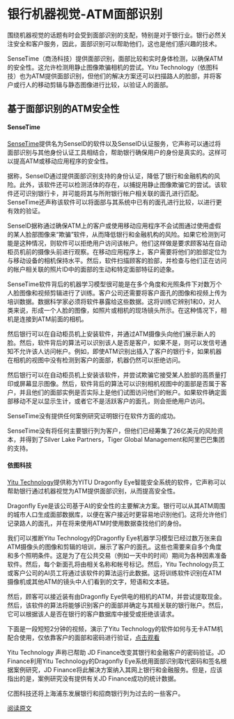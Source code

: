 # 银行机器视觉-ATM面部识别

围绕机器视觉的话题有时会受到面部识别的支配，特别是对于银行业。银行必然关注安全和客户服务，因此，面部识别可以帮助他们，这也是他们感兴趣的技术。

SenseTime（商汤科技）提供面部识别，面部比较和实时身体检测，以确保ATM的安全性。这允许检测用静止图像欺骗相机的尝试。Yitu Technology（依图科技）也为ATM提供面部识别，但他们的解决方案还可以扫描路人的脸部，并将客户或行人的移动剪辑与静态图像进行比较，以验证人的面部。

## 基于面部识别的ATM安全性
#### SenseTime

[SenseTime](https://www.sensetime.com/)提供名为SenseID的软件以及SenseID认证服务，它声称可以通过将面部识别与其他身份认证工具相结合，帮助银行确保用户的身份是真实的。这样可以提高ATM或移动应用程序的安全性。

据称，SenseID通过提供面部识别支持的身份认证，降低了银行和金融机构的风险。此外，该软件还可以检测活体的存在，以捕捉用静止图像欺骗它的尝试。该软件还可识别银行卡，并可能将其与所附银行帐户相关联的面孔进行匹配。SenseTime还声称该软件可以将面部与其系统中已有的面孔进行比较，以进行更有效的验证。    

SenseID据称通过确保ATM上的客户或使用移动应用程序不会试图通过使用虚假的某人脸部图像来“欺骗”软件，从而降低银行和金融机构的风险。如果它检测到可能是这种情况，则软件可以拒绝用户访问该帐户。他们这样做是要求顾客站在自动柜员机前的摄像头前进行观察。在移动应用程序上，客户需要将他们的脸部定位为与移动设备的相机保持水平。然后，软件扫描顾客的脸部，并检查与他们正在访问的帐户相关联的照片ID中的面部的生动和特定面部特征的迹象。

SenseTime软件背后的机器学习模型很可能是在多个角度和光照条件下对数万个人脸图像和视频剪辑进行了训练。客户公司还需要将客户面孔的图像和视频上传为培训数据。数据科学家必须将软件暴露给这些数据。这将训练它辨别1和0，对人类来说，形成一个人脸的图像，如照片或相机的现场镜头所示。在这种情况下，相机是连接到ATM前面的相机。

然后银行可以在自动柜员机上安装软件，并通过ATM摄像头向他们展示新人的脸。然后，软件背后的算法可以识别该人是否是客户，如果不是，则可以发信号通知不允许该人访问帐户。例如，即使ATM识别出插入了客户的银行卡，如果机器在相机的视图中没有检测到客户的面部，机器仍然可以拒绝访问。

然后银行可以在自动柜员机上安装该软件，并尝试欺骗它接受某人脸部的高质量打印或屏幕显示图像。然后，软件背后的算法可以识别相机视图中的面部是否属于客户，并且他们的面部实例是否实际上是他们试图访问他们的帐户。如果软件确定面部移动不足以显示生计，或者它不是活跃客户的面孔，则会拒绝用户访问。

SenseTime没有提供任何案例研究证明银行在软件方面的成功。

SenseTime没有将任何主要银行列为客户，但他们已经筹集了26亿美元的风险资本，并得到了Silver Lake Partners，Tiger Global Management和阿里巴巴集团的支持。

#### 依图科技
[Yitu Technology](https://www.yitutech.com/en/)提供称为YITU Dragonfly Eye智能安全系统的软件，它声称可以帮助银行通过机器视觉为ATM提供面部识别，从而提高安全性。

Dragonfly Eye是该公司基于AI的安全性的主要解决方案。银行可以从其ATM周围的城市人口生成面部数据库，以便在客户接近时更容易地识别他们。这将允许他们记录路人的面孔，并在将来使用ATM时使用数据查找他们的身份。

我们可以推断Yitu Technology的Dragonfly Eye机器学习模型已经过数万张来自ATM摄像头的图像和剪辑的培训，展示了客户的面孔。这些也需要来自多个角度和多个照明条件。这是为了在公共交易（例如一天中的时间）期间为各种因素准备软件。然后，每个新面孔将由相关名称和帐号标记。然后，Yitu Technology员工或客户公司的AI员工将通过该软件的算法运行此数据。这将训练软件识别在ATM摄像机或其他ATM的镜头中人们看到的文字，短语和文本链。

然后，顾客可以接近装有由Dragonfly Eye供电的相机的ATM，并尝试提取现金。然后，该软件的算法将能够识别客户的面部并确定与其相关联的银行账户。然后，它可以根据该人是否在银行的客户数据库中接受或拒绝该请求。

下面是一段短短2分钟的视频，演示了Yitu Technology的软件如何与无卡ATM机配合使用，仅依靠客户的面部和密码进行验证，[点击观看](https://www.youtube.com/watch?v=FAO_qKR-eK4)

Yitu Technology 声称已帮助 JD Finance改变其银行和金融客户的密码验证。JD Finance利用Yitu Technology的Dragonfly Eye系统用面部识别取代密码和签名根据案例研究，JD Finance将此解决方案纳入其网上银行和金融服务。但是，应该指出的是，案例研究没有提供有关JD Finance成功的统计数据。

亿图科技还将上海浦东发展银行和招商银行列为过去的一些客户。

[阅读原文](https://emerj.com/ai-sector-overviews/machine-vision-in-banking-facial-recognition-and-ocr/)
